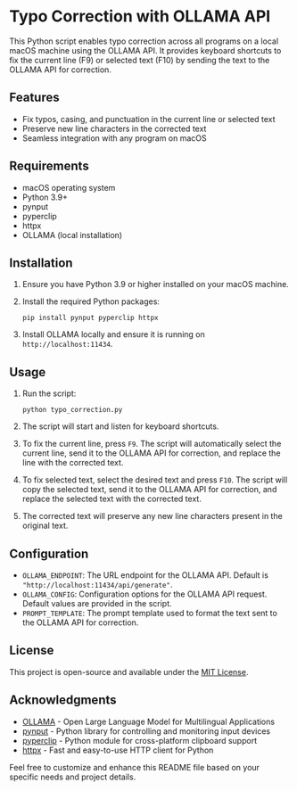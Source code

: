 # Typo Correction with OLLAMA API

This Python script enables typo correction across all programs on a local macOS machine using the OLLAMA API. It provides keyboard shortcuts to fix the current line (F9) or selected text (F10) by sending the text to the OLLAMA API for correction.

## Features

- Fix typos, casing, and punctuation in the current line or selected text
- Preserve new line characters in the corrected text
- Seamless integration with any program on macOS

## Requirements

- macOS operating system
- Python 3.9+
- pynput
- pyperclip
- httpx
- OLLAMA (local installation)

## Installation

1. Ensure you have Python 3.9 or higher installed on your macOS machine.
2. Install the required Python packages:

   ```
   pip install pynput pyperclip httpx
   ```

3. Install OLLAMA locally and ensure it is running on `http://localhost:11434`.

## Usage

1. Run the script:

   ```
   python typo_correction.py
   ```

2. The script will start and listen for keyboard shortcuts.
3. To fix the current line, press `F9`. The script will automatically select the current line, send it to the OLLAMA API for correction, and replace the line with the corrected text.
4. To fix selected text, select the desired text and press `F10`. The script will copy the selected text, send it to the OLLAMA API for correction, and replace the selected text with the corrected text.
5. The corrected text will preserve any new line characters present in the original text.

## Configuration

- `OLLAMA_ENDPOINT`: The URL endpoint for the OLLAMA API. Default is `"http://localhost:11434/api/generate"`.
- `OLLAMA_CONFIG`: Configuration options for the OLLAMA API request. Default values are provided in the script.
- `PROMPT_TEMPLATE`: The prompt template used to format the text sent to the OLLAMA API for correction.

## License

This project is open-source and available under the [MIT License](LICENSE).

## Acknowledgments

- [OLLAMA](https://github.com/OLLAMA-ai/OLLAMA) - Open Large Language Model for Multilingual Applications
- [pynput](https://pypi.org/project/pynput/) - Python library for controlling and monitoring input devices
- [pyperclip](https://pypi.org/project/pyperclip/) - Python module for cross-platform clipboard support
- [httpx](https://www.python-httpx.org/) - Fast and easy-to-use HTTP client for Python

Feel free to customize and enhance this README file based on your specific needs and project details.
